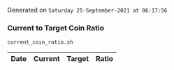 Generated on `Saturday 25-September-2021 at 06:17:56`

### Current to Target Coin Ratio
`current_coin_ratio.sh`

Date|Current|Target|Ratio
---|---|---|---
